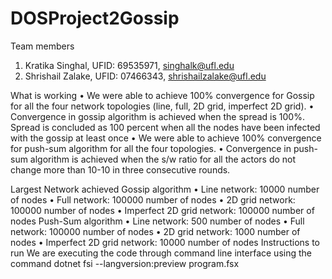 # DOSProject2Gossip
Team members
1. Kratika Singhal, UFID: 69535971, singhalk@ufl.edu
2. Shrishail Zalake, UFID: 07466343, shrishailzalake@ufl.edu

What is working
•	We were able to achieve 100% convergence for Gossip for all the four network topologies (line, full, 2D grid, imperfect 2D grid). 
•	Convergence in gossip algorithm is achieved when the spread is 100%. Spread is concluded as 100 percent when all the nodes have been infected with the gossip at least once
•	We were able to achieve 100% convergence for push-sum algorithm for all the four topologies. 
•	Convergence in push-sum algorithm is achieved when the s/w ratio for all the actors do not change more than 10-10 in three consecutive rounds. 

Largest Network achieved
Gossip algorithm
•	Line network: 10000 number of nodes
•	Full network: 100000 number of nodes
•	2D grid network: 100000 number of nodes
•	Imperfect 2D grid network: 100000 number of nodes
Push-Sum algorithm
•	Line network: 500 number of nodes
•	Full network: 100000 number of nodes
•	2D grid network: 1000 number of nodes
•	Imperfect 2D grid network: 10000 number of nodes
Instructions to run
We are executing the code through command line interface using the command 
dotnet fsi --langversion:preview program.fsx <numNodes> <topology> <algorithm>

